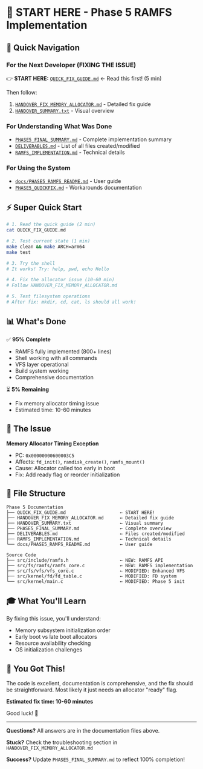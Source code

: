 # 🚀 START HERE - Phase 5 RAMFS Implementation

## 📖 Quick Navigation

### **For the Next Developer (FIXING THE ISSUE)**
👉 **START HERE:** [`QUICK_FIX_GUIDE.md`](QUICK_FIX_GUIDE.md) ← Read this first! (5 min)

Then follow:
1. [`HANDOVER_FIX_MEMORY_ALLOCATOR.md`](HANDOVER_FIX_MEMORY_ALLOCATOR.md) - Detailed fix guide
2. [`HANDOVER_SUMMARY.txt`](HANDOVER_SUMMARY.txt) - Visual overview

### **For Understanding What Was Done**
- [`PHASE5_FINAL_SUMMARY.md`](PHASE5_FINAL_SUMMARY.md) - Complete implementation summary
- [`DELIVERABLES.md`](DELIVERABLES.md) - List of all files created/modified
- [`RAMFS_IMPLEMENTATION.md`](RAMFS_IMPLEMENTATION.md) - Technical details

### **For Using the System**
- [`docs/PHASE5_RAMFS_README.md`](docs/PHASE5_RAMFS_README.md) - User guide
- [`PHASE5_QUICKFIX.md`](PHASE5_QUICKFIX.md) - Workarounds documentation

## ⚡ Super Quick Start

```bash
# 1. Read the quick guide (2 min)
cat QUICK_FIX_GUIDE.md

# 2. Test current state (1 min)
make clean && make ARCH=arm64
make test

# 3. Try the shell
# It works! Try: help, pwd, echo Hello

# 4. Fix the allocator issue (10-60 min)
# Follow HANDOVER_FIX_MEMORY_ALLOCATOR.md

# 5. Test filesystem operations
# After fix: mkdir, cd, cat, ls should all work!
```

## 📊 What's Done

✅ **95% Complete**
- RAMFS fully implemented (800+ lines)
- Shell working with all commands
- VFS layer operational
- Build system working
- Comprehensive documentation

⏳ **5% Remaining**
- Fix memory allocator timing issue
- Estimated time: 10-60 minutes

## 🎯 The Issue

**Memory Allocator Timing Exception**
- PC: `0x00000000600003C5`
- Affects: `fd_init()`, `ramdisk_create()`, `ramfs_mount()`
- Cause: Allocator called too early in boot
- Fix: Add ready flag or reorder initialization

## 📁 File Structure

```
Phase 5 Documentation
├── QUICK_FIX_GUIDE.md                    ← START HERE!
├── HANDOVER_FIX_MEMORY_ALLOCATOR.md      ← Detailed fix guide
├── HANDOVER_SUMMARY.txt                  ← Visual summary
├── PHASE5_FINAL_SUMMARY.md               ← Complete overview
├── DELIVERABLES.md                       ← Files created/modified
├── RAMFS_IMPLEMENTATION.md               ← Technical details
└── docs/PHASE5_RAMFS_README.md           ← User guide

Source Code
├── src/include/ramfs.h                   ← NEW: RAMFS API
├── src/fs/ramfs/ramfs_core.c             ← NEW: RAMFS implementation
├── src/fs/vfs/vfs_core.c                 ← MODIFIED: Enhanced VFS
├── src/kernel/fd/fd_table.c              ← MODIFIED: FD system
└── src/kernel/main.c                     ← MODIFIED: Phase 5 init
```

## 🎓 What You'll Learn

By fixing this issue, you'll understand:
- Memory subsystem initialization order
- Early boot vs late boot allocators
- Resource availability checking
- OS initialization challenges

## 💪 You Got This!

The code is excellent, documentation is comprehensive, and the fix should be straightforward. Most likely it just needs an allocator "ready" flag.

**Estimated fix time: 10-60 minutes**

Good luck! 🚀

---

**Questions?** All answers are in the documentation files above.

**Stuck?** Check the troubleshooting section in `HANDOVER_FIX_MEMORY_ALLOCATOR.md`

**Success?** Update `PHASE5_FINAL_SUMMARY.md` to reflect 100% completion!
